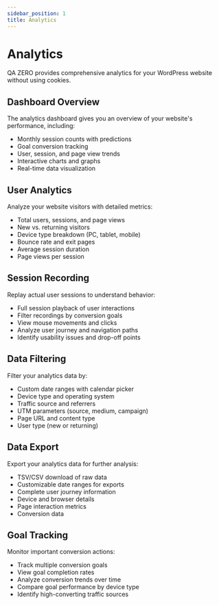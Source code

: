 ```yaml
---
sidebar_position: 1
title: Analytics
---
```


# Analytics

QA ZERO provides comprehensive analytics for your WordPress website without using cookies.

## Dashboard Overview

The analytics dashboard gives you an overview of your website's performance, including:

- Monthly session counts with predictions
- Goal conversion tracking
- User, session, and page view trends
- Interactive charts and graphs
- Real-time data visualization

## User Analytics

Analyze your website visitors with detailed metrics:

- Total users, sessions, and page views
- New vs. returning visitors
- Device type breakdown (PC, tablet, mobile)
- Bounce rate and exit pages
- Average session duration
- Page views per session

## Session Recording

Replay actual user sessions to understand behavior:

- Full session playback of user interactions
- Filter recordings by conversion goals
- View mouse movements and clicks
- Analyze user journey and navigation paths
- Identify usability issues and drop-off points

## Data Filtering

Filter your analytics data by:

- Custom date ranges with calendar picker
- Device type and operating system
- Traffic source and referrers
- UTM parameters (source, medium, campaign)
- Page URL and content type
- User type (new or returning)

## Data Export

Export your analytics data for further analysis:

- TSV/CSV download of raw data
- Customizable date ranges for exports
- Complete user journey information
- Device and browser details
- Page interaction metrics
- Conversion data

## Goal Tracking

Monitor important conversion actions:

- Track multiple conversion goals
- View goal completion rates
- Analyze conversion trends over time
- Compare goal performance by device type
- Identify high-converting traffic sources
